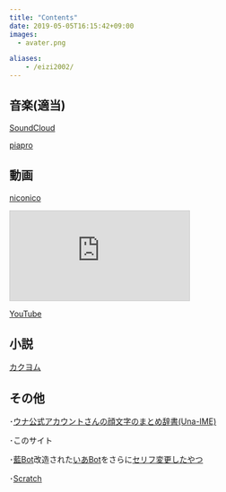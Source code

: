 ```yaml
---
title: "Contents"
date: 2019-05-05T16:15:42+09:00
images: 
  - avater.png

aliases:
    - /eizi2002/
---
```

## 音楽(適当)
[SoundCloud](https://soundcloud.com/leies202)

[piapro](https://piapro.jp/eizi2002)

## 動画
[niconico](https://www.nicovideo.jp/user/49834887)

<iframe width="320" height="160" src="https://ext.nicovideo.jp/thumb_user/49834887" scrolling="no" style="border:solid 1px #CCC;" frameborder="0"></iframe>

[YouTube](https://www.youtube.com/channel/UC_UPoBTzd57PVP5ssOh743g)

<script src="https://apis.google.com/js/platform.js"></script>

<div class="g-ytsubscribe" data-channelid="UC_UPoBTzd57PVP5ssOh743g" data-layout="full" data-theme="dark" data-count="hidden"></div>

## 小説
[カクヨム](https://kakuyomu.jp/users/eizi2002/)
## その他
･[ウナ公式アカウントさんの顔文字のまとめ辞書(Una-IME)](https://eizi2002.skr.jp/una-ime.html)

･このサイト

･[藍Bot](https://github.com/syuilo/ai/)改造された[いあBot](https://github.com/mei23/ai/)をさらに[セリフ変更したやつ](https://github.com/eizi2002/ai/)

･[Scratch](https://scratch.mit.edu/users/eizi2002/)